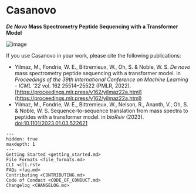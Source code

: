 # Casanovo

**_De Novo_ Mass Spectrometry Peptide Sequencing with a Transformer Model**

![image](https://user-images.githubusercontent.com/32707537/152622912-ca87da20-a64c-4e3f-9ca1-721c6b0d9c64.png)

If you use Casanovo in your work, please cite the following publications:

- Yilmaz, M., Fondrie, W. E., Bittremieux, W., Oh, S. & Noble, W. S. *De novo* mass spectrometry peptide sequencing with a transformer model. in *Proceedings of the 39th International Conference on Machine Learning - ICML '22* vol. 162 25514–25522 (PMLR, 2022). [https://proceedings.mlr.press/v162/yilmaz22a.html](https://proceedings.mlr.press/v162/yilmaz22a.html)
- Yilmaz, M., Fondrie, W. E., Bittremieux, W., Nelson, R., Ananth, V., Oh, S. & Noble, W. S. Sequence-to-sequence translation from mass spectra to peptides with a transformer model. in *bioRxiv* (2023). [doi:10.1101/2023.01.03.522621](https://doi.org/10.1101/2023.01.03.522621)

```{toctree}
---
hidden: true
maxdepth: 1
---
Getting Started <getting_started.md>
File Formats <file_formats.md>
CLI <cli.rst>
FAQs <faq.md>
Contributing <CONTRIBUTING.md>
Code of Conduct <CODE_OF_CONDUCT.md>
Changelog <CHANGELOG.md>
```
